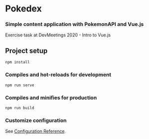 # Pokedex
### Simple content application with PokemonAPI and Vue.js

Exercise task at DevMeetings 2020 - Intro to Vue.js

## Project setup
```
npm install
```

### Compiles and hot-reloads for development
```
npm run serve
```

### Compiles and minifies for production
```
npm run build
```

### Customize configuration
See [Configuration Reference](https://cli.vuejs.org/config/).
